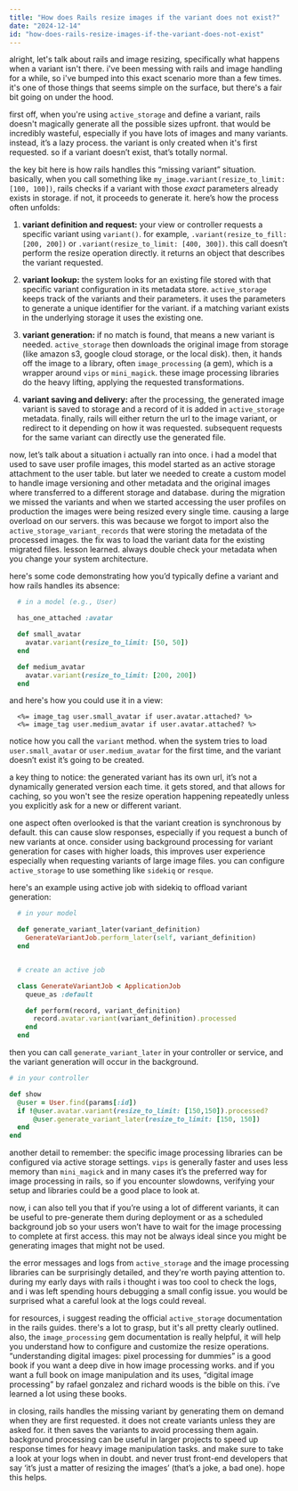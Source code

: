 ```yaml
---
title: "How does Rails resize images if the variant does not exist?"
date: "2024-12-14"
id: "how-does-rails-resize-images-if-the-variant-does-not-exist"
---
```


alright, let's talk about rails and image resizing, specifically what happens when a variant isn't there. i've been messing with rails and image handling for a while, so i've bumped into this exact scenario more than a few times. it's one of those things that seems simple on the surface, but there's a fair bit going on under the hood.

first off, when you're using `active_storage` and define a variant, rails doesn't magically generate all the possible sizes upfront. that would be incredibly wasteful, especially if you have lots of images and many variants. instead, it’s a lazy process. the variant is only created when it's first requested. so if a variant doesn’t exist, that’s totally normal.

the key bit here is how rails handles this “missing variant” situation. basically, when you call something like `my_image.variant(resize_to_limit: [100, 100])`, rails checks if a variant with those *exact* parameters already exists in storage. if not, it proceeds to generate it. here’s how the process often unfolds:

1.  **variant definition and request:** your view or controller requests a specific variant using `variant()`. for example, `.variant(resize_to_fill: [200, 200])` or `.variant(resize_to_limit: [400, 300])`. this call doesn’t perform the resize operation directly. it returns an object that describes the variant requested.

2.  **variant lookup:** the system looks for an existing file stored with that specific variant configuration in its metadata store. `active_storage` keeps track of the variants and their parameters. it uses the parameters to generate a unique identifier for the variant. if a matching variant exists in the underlying storage it uses the existing one.

3.  **variant generation:** if no match is found, that means a new variant is needed. `active_storage` then downloads the original image from storage (like amazon s3, google cloud storage, or the local disk). then, it hands off the image to a library, often `image_processing` (a gem), which is a wrapper around `vips` or `mini_magick`. these image processing libraries do the heavy lifting, applying the requested transformations.

4.  **variant saving and delivery:** after the processing, the generated image variant is saved to storage and a record of it is added in `active_storage` metadata. finally, rails will either return the url to the image variant, or redirect to it depending on how it was requested. subsequent requests for the same variant can directly use the generated file.

now, let’s talk about a situation i actually ran into once. i had a model that used to save user profile images, this model started as an active storage attachment to the user table. but later we needed to create a custom model to handle image versioning and other metadata and the original images where transferred to a different storage and database. during the migration we missed the variants and when we started accessing the user profiles on production the images were being resized every single time. causing a large overload on our servers. this was because we forgot to import also the `active_storage_variant_records` that were storing the metadata of the processed images. the fix was to load the variant data for the existing migrated files. lesson learned. always double check your metadata when you change your system architecture.

here's some code demonstrating how you’d typically define a variant and how rails handles its absence:

```ruby
  # in a model (e.g., User)

  has_one_attached :avatar

  def small_avatar
    avatar.variant(resize_to_limit: [50, 50])
  end

  def medium_avatar
    avatar.variant(resize_to_limit: [200, 200])
  end

```

and here's how you could use it in a view:

```erb
  <%= image_tag user.small_avatar if user.avatar.attached? %>
  <%= image_tag user.medium_avatar if user.avatar.attached? %>
```

notice how you call the `variant` method. when the system tries to load `user.small_avatar` or `user.medium_avatar` for the first time, and the variant doesn’t exist it’s going to be created.

a key thing to notice: the generated variant has its own url, it’s not a dynamically generated version each time. it gets stored, and that allows for caching, so you won't see the resize operation happening repeatedly unless you explicitly ask for a new or different variant.

one aspect often overlooked is that the variant creation is synchronous by default. this can cause slow responses, especially if you request a bunch of new variants at once. consider using background processing for variant generation for cases with higher loads, this improves user experience especially when requesting variants of large image files. you can configure `active_storage` to use something like `sidekiq` or `resque`.

here's an example using active job with sidekiq to offload variant generation:

```ruby
  # in your model

  def generate_variant_later(variant_definition)
    GenerateVariantJob.perform_later(self, variant_definition)
  end


  # create an active job

  class GenerateVariantJob < ApplicationJob
    queue_as :default

    def perform(record, variant_definition)
      record.avatar.variant(variant_definition).processed
    end
  end
```

then you can call `generate_variant_later` in your controller or service, and the variant generation will occur in the background.

```ruby
# in your controller

def show
  @user = User.find(params[:id])
  if !@user.avatar.variant(resize_to_limit: [150,150]).processed?
      @user.generate_variant_later(resize_to_limit: [150, 150])
  end
end
```

another detail to remember: the specific image processing libraries can be configured via active storage settings. `vips` is generally faster and uses less memory than `mini_magick` and in many cases it’s the preferred way for image processing in rails, so if you encounter slowdowns, verifying your setup and libraries could be a good place to look at.

now, i can also tell you that if you’re using a lot of different variants, it can be useful to pre-generate them during deployment or as a scheduled background job so your users won’t have to wait for the image processing to complete at first access. this may not be always ideal since you might be generating images that might not be used.

the error messages and logs from `active_storage` and the image processing libraries can be surprisingly detailed, and they're worth paying attention to. during my early days with rails i thought i was too cool to check the logs, and i was left spending hours debugging a small config issue. you would be surprised what a careful look at the logs could reveal.

for resources, i suggest reading the official `active_storage` documentation in the rails guides. there's a lot to grasp, but it's all pretty clearly outlined. also, the `image_processing` gem documentation is really helpful, it will help you understand how to configure and customize the resize operations. “understanding digital images: pixel processing for dummies” is a good book if you want a deep dive in how image processing works. and if you want a full book on image manipulation and its uses, “digital image processing” by rafael gonzalez and richard woods is the bible on this. i’ve learned a lot using these books.

in closing, rails handles the missing variant by generating them on demand when they are first requested. it does not create variants unless they are asked for. it then saves the variants to avoid processing them again. background processing can be useful in larger projects to speed up response times for heavy image manipulation tasks. and make sure to take a look at your logs when in doubt. and never trust front-end developers that say ‘it’s just a matter of resizing the images’ (that’s a joke, a bad one). hope this helps.
